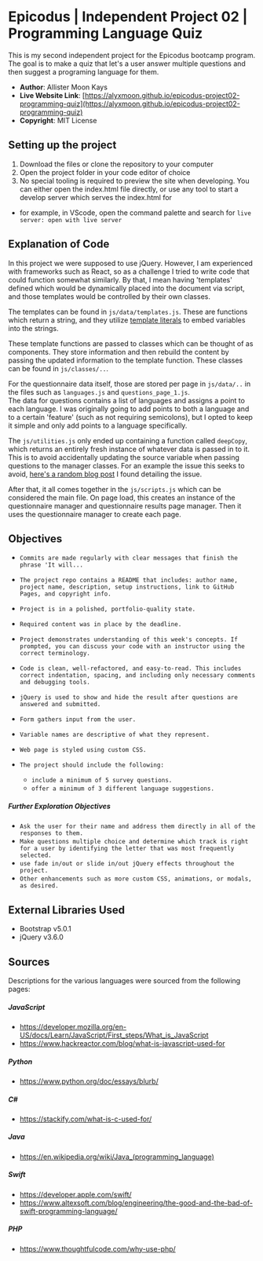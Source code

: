 # Epicodus | Independent Project 02 | Programming Language Quiz

This is my second independent project for the Epicodus bootcamp program. The goal is to make a quiz that let's a user answer multiple questions and then suggest a programing language for them.

- **Author**: Allister Moon Kays
- **Live Website Link**: [https://alyxmoon.github.io/epicodus-project02-programming-quiz](https://alyxmoon.github.io/epicodus-project02-programming-quiz)
- **Copyright**: MIT License

## Setting up the project
1. Download the files or clone the repository to your computer
2. Open the project folder in your code editor of choice
3. No special tooling is required to preview the site when developing. You can either open the index.html file directly, or use any tool to start a develop server which serves the index.html for
  - for example, in VScode, open the command palette and search for `live server: open with live server`

## Explanation of Code

In this project we were supposed to use jQuery. However, I am experienced with frameworks such as React, so as a challenge I tried to write code that could function somewhat similarly. By that, I mean having 'templates' defined which would be dynamically placed into the document via script, and those templates would be controlled by their own classes.

The templates can be found in `js/data/templates.js`. These are functions which return a string, and they utilize [template literals](https://developer.mozilla.org/en-US/docs/Web/JavaScript/Reference/Template_literals) to embed variables into the strings.

These template functions are passed to classes which can be thought of as components. They store information and then rebuild the content by passing the updated information to the template function. These classes can be found in `js/classes/..`.

For the questionnaire data itself, those are stored per page in `js/data/..` in the files such as `languages.js` and `questions_page_1.js`.  
The data for questions contains a list of languages and assigns a point to each language. I was originally going to add points to both a language and to a certain 'feature' (such as not requiring semicolons), but I opted to keep it simple and only add points to a language specifically.

The `js/utilities.js` only ended up containing a function called `deepCopy`, which returns an entirely fresh instance of whatever data is passed in to it. This is to avoid accidentally updating the source variable when passing questions to the manager classes. For an example the issue this seeks to avoid, [here's a random blog post](http://dyn-web.com/javascript/arrays/value-vs-reference.php) I found detailing the issue.

After that, it all comes together in the `js/scripts.js` which can be considered the main file. On page load, this creates an instance of the questionnaire manager and questionnaire results page manager. Then it uses the questionnaire manager to create each page.

## Objectives
- `Commits are made regularly with clear messages that finish the phrase 'It will...`
- `The project repo contains a README that includes: author name, project name, description, setup instructions, link to GitHub Pages, and copyright info.`
- `Project is in a polished, portfolio-quality state.`
- `Required content was in place by the deadline.`
- `Project demonstrates understanding of this week's concepts. If prompted, you can discuss your code with an instructor using the correct terminology.`
- `Code is clean, well-refactored, and easy-to-read. This includes correct indentation, spacing, and including only necessary comments and debugging tools.`
- `jQuery is used to show and hide the result after questions are answered and submitted.`
- `Form gathers input from the user.`
- `Variable names are descriptive of what they represent.`
- `Web page is styled using custom CSS.`

- `The project should include the following:`
  - `include a minimum of 5 survey questions.`
  - `offer a minimum of 3 different language suggestions.`

##### Further Exploration Objectives
- `Ask the user for their name and address them directly in all of the responses to them.`
- `Make questions multiple choice and determine which track is right for a user by identifying the letter that was most frequently selected.`
- `use fade in/out or slide in/out jQuery effects throughout the project.`
- `Other enhancements such as more custom CSS, animations, or modals, as desired.`

## External Libraries Used
- Bootstrap v5.0.1
- jQuery v3.6.0

## Sources

Descriptions for the various languages were sourced from the following pages:

##### JavaScript
- https://developer.mozilla.org/en-US/docs/Learn/JavaScript/First_steps/What_is_JavaScript
- https://www.hackreactor.com/blog/what-is-javascript-used-for

##### Python
- https://www.python.org/doc/essays/blurb/

##### C#
- https://stackify.com/what-is-c-used-for/

##### Java
- https://en.wikipedia.org/wiki/Java_(programming_language)

##### Swift
- https://developer.apple.com/swift/
- https://www.altexsoft.com/blog/engineering/the-good-and-the-bad-of-swift-programming-language/

##### PHP
- https://www.thoughtfulcode.com/why-use-php/